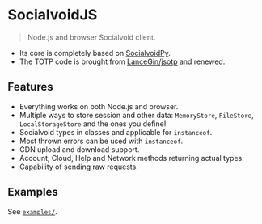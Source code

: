 # SocialvoidJS

> Node.js and browser Socialvoid client.

- Its core is completely based on [SocialvoidPy](https://github.com/intellivoid/SocialvoidPy).
- The TOTP code is brought from [LanceGin/jsotp](https://github.com/lancegin/jsotp) and renewed.

## Features

- Everything works on both Node.js and browser.
- Multiple ways to store session and other data: `MemoryStore`, `FileStore`, `LocalStorageStore` and the ones you define!
- Socialvoid types in classes and applicable for `instanceof`.
- Most thrown errors can be used with `instanceof`.
- CDN upload and download support.
- Account, Cloud, Help and Network methods returning actual types.
- Capability of sending raw requests.

## Examples

See [`examples/`](./examples).
